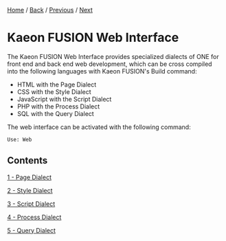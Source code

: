 [Home](https://github.com/Gallery-of-Kaeon/Kaeon-FUSION/tree/master/Kaeon%20FUSION/Documentation) /
[Back](https://github.com/Gallery-of-Kaeon/Kaeon-FUSION/tree/master/Kaeon%20FUSION/Documentation/4%20-%20The%20Web%20and%20Machine%20Interfaces) /
[Previous](https://github.com/Gallery-of-Kaeon/Kaeon-FUSION/tree/master/Kaeon%20FUSION/Documentation/4%20-%20The%20Web%20and%20Machine%20Interfaces) /
[Next](https://github.com/Gallery-of-Kaeon/Kaeon-FUSION/tree/master/Kaeon%20FUSION/Documentation/4%20-%20The%20Web%20and%20Machine%20Interfaces/1%20-%20Web/1%20-%20Page%20Dialect)

# Kaeon FUSION Web Interface

The Kaeon FUSION Web Interface provides specialized dialects of ONE for front end and back end web development,
which can be cross compiled into the following languages with Kaeon FUSION's Build command:

* HTML with the Page Dialect
* CSS with the Style Dialect
* JavaScript with the Script Dialect
* PHP with the Process Dialect
* SQL with the Query Dialect

The web interface can be activated with the following command:

    Use: Web

## Contents

[1 - Page Dialect](https://github.com/Gallery-of-Kaeon/Kaeon-FUSION/tree/master/Kaeon%20FUSION/Documentation/4%20-%20The%20Web%20and%20Machine%20Interfaces/1%20-%20Web/1%20-%20Page%20Dialect)

[2 - Style Dialect](https://github.com/Gallery-of-Kaeon/Kaeon-FUSION/tree/master/Kaeon%20FUSION/Documentation/4%20-%20The%20Web%20and%20Machine%20Interfaces/1%20-%20Web/2%20-%20Style%20Dialect)

[3 - Script Dialect](https://github.com/Gallery-of-Kaeon/Kaeon-FUSION/tree/master/Kaeon%20FUSION/Documentation/4%20-%20The%20Web%20and%20Machine%20Interfaces/1%20-%20Web/3%20-%20Script%20Dialect)

[4 - Process Dialect](https://github.com/Gallery-of-Kaeon/Kaeon-FUSION/tree/master/Kaeon%20FUSION/Documentation/4%20-%20The%20Web%20and%20Machine%20Interfaces/1%20-%20Web/4%20-%20Process%20Dialect)

[5 - Query Dialect](https://github.com/Gallery-of-Kaeon/Kaeon-FUSION/tree/master/Kaeon%20FUSION/Documentation/4%20-%20The%20Web%20and%20Machine%20Interfaces/1%20-%20Web/5%20-%20Query%20Dialect)